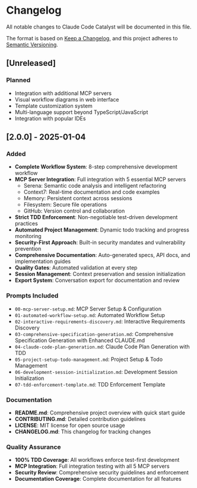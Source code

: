# Changelog

All notable changes to Claude Code Catalyst will be documented in this file.

The format is based on [Keep a Changelog](https://keepachangelog.com/en/1.0.0/),
and this project adheres to [Semantic Versioning](https://semver.org/spec/v2.0.0.html).

## [Unreleased]

### Planned
- Integration with additional MCP servers
- Visual workflow diagrams in web interface
- Template customization system
- Multi-language support beyond TypeScript/JavaScript
- Integration with popular IDEs

## [2.0.0] - 2025-01-04

### Added
- **Complete Workflow System**: 8-step comprehensive development workflow
- **MCP Server Integration**: Full integration with 5 essential MCP servers
  - Serena: Semantic code analysis and intelligent refactoring
  - Context7: Real-time documentation and code examples
  - Memory: Persistent context across sessions
  - Filesystem: Secure file operations
  - GitHub: Version control and collaboration
- **Strict TDD Enforcement**: Non-negotiable test-driven development practices
- **Automated Project Management**: Dynamic todo tracking and progress monitoring
- **Security-First Approach**: Built-in security mandates and vulnerability prevention
- **Comprehensive Documentation**: Auto-generated specs, API docs, and implementation guides
- **Quality Gates**: Automated validation at every step
- **Session Management**: Context preservation and session initialization
- **Export System**: Conversation export for documentation and review

### Prompts Included
- `00-mcp-server-setup.md`: MCP Server Setup & Configuration
- `01-automated-workflow-setup.md`: Automated Workflow Setup
- `02-interactive-requirements-discovery.md`: Interactive Requirements Discovery
- `03-comprehensive-specification-generation.md`: Comprehensive Specification Generation with Enhanced CLAUDE.md
- `04-claude-code-plan-generation.md`: Claude Code Plan Generation with TDD
- `05-project-setup-todo-management.md`: Project Setup & Todo Management
- `06-development-session-initialization.md`: Development Session Initialization
- `07-tdd-enforcement-template.md`: TDD Enforcement Template

### Documentation
- **README.md**: Comprehensive project overview with quick start guide
- **CONTRIBUTING.md**: Detailed contribution guidelines
- **LICENSE**: MIT license for open source usage
- **CHANGELOG.md**: This changelog for tracking changes

### Quality Assurance
- **100% TDD Coverage**: All workflows enforce test-first development
- **MCP Integration**: Full integration testing with all 5 MCP servers
- **Security Review**: Comprehensive security guidelines and enforcement
- **Documentation Coverage**: Complete documentation for all features